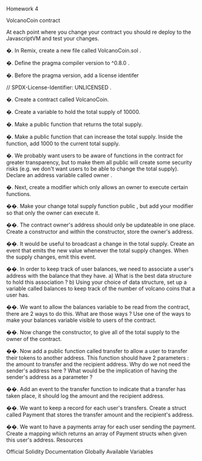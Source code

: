 Homework 4

VolcanoCoin contract


At each point where you change your contract you should re deploy to the JavascriptVM
and test your changes.



�. In Remix, create a new file called VolcanoCoin.sol .



�. Define the pragma compiler version to ^0.8.0 .


�. Before the pragma version, add a license identifer


// SPDX-License-Identifier: UNLICENSED .


�. Create a contract called VolcanoCoin.


�. Create a variable to hold the total supply of 10000.

�. Make a public function that returns the total supply.

�. Make a public function that can increase the total supply. Inside the function, add 1000
to the current total supply.

�. We probably want users to be aware of functions in the contract for greater
transparency, but to make them all public will create some security risks (e.g. we don't
want users to be able to change the total supply).
Declare an address variable called owner .

�. Next, create a modifier which only allows an owner to execute certain functions.

��. Make your change total supply function public , but add your modifier so that only
the owner can execute it.

��. The contract owner's address should only be updateable in one place. Create a
constructor and within the constructor, store the owner's address.

��. It would be useful to broadcast a change in the total supply. Create an event that emits
the new value whenever the total supply changes. When the supply changes, emit this
event.

��. In order to keep track of user balances, we need to associate a user's address with the
balance that they have.
a) What is the best data structure to hold this association ?
b) Using your choice of data structure, set up a variable called balances to keep
track of the number of volcano coins that a user has.

��. We want to allow the balances variable to be read from the contract, there are 2 ways
to do this.
What are those ways ?
Use one of the ways to make your balances variable visible to users of the contract.

��. Now change the constructor, to give all of the total supply to the owner of the
contract.

��. Now add a public function called transfer to allow a user to transfer their tokens to
another address. This function should have 2 parameters :
the amount to transfer and
the recipient address.
Why do we not need the sender's address here ?
What would be the implication of having the sender's address as a parameter ?

��. Add an event to the transfer function to indicate that a transfer has taken place, it
should log the amount and the recipient address.

��. We want to keep a record for each user's transfers. Create a struct called Payment
that stores the transfer amount and the recipient's address.

��. We want to have a payments array for each user sending the payment. Create a
mapping which returns an array of Payment structs when given this user's address.
Resources

Official Solidity Documentation
Globally Available Variables

